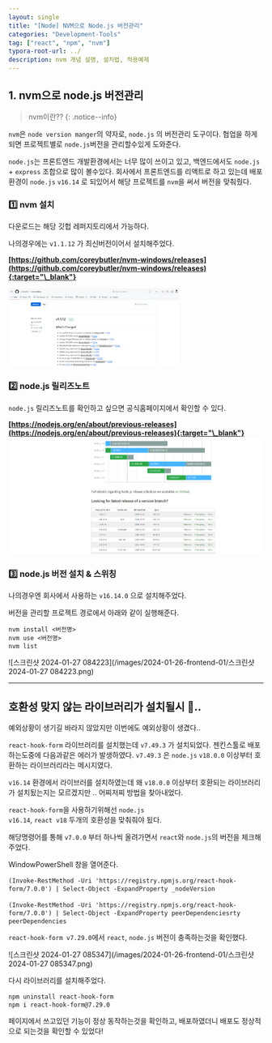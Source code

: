 ```yaml
---
layout: single
title: "[Node] NVM으로 Node.js 버전관리"
categories: "Development-Tools"
tag: ["react", "npm", "nvm"]
typora-root-url: ../
description: nvm 개념 설명, 설치법, 적용예제
---
```


## 1. nvm으로 node.js 버전관리

> nvm이란??
> {: .notice--info}

<code>nvm</code>은 <code>node version manger</code>의 약자로, <code>node.js</code> 의 버전관리 도구이다. 협업을 하게되면 프로젝트별로 <code>node.js</code>버전을 관리할수있게 도와준다.

<code>node.js</code>는 프론트엔드 개발환경에서는 너무 많이 쓰이고 있고, 백엔드에서도 <code>node.js</code> + <code>express</code> 조합으로 많이 볼수있다. 회사에서 프론트엔드를 리액트로 하고 있는데 배포환경이 <code>node.js</code> <code>v16.14</code> 로 되있어서 해당 프로젝트를 <code>nvm</code>을 써서 버전을 맞춰줬다.

### 1️⃣ nvm 설치

다운로드는 해당 깃헙 레퍼지토리에서 가능하다.

나의경우에는 <code>v1.1.12</code> 가 최신버전이어서 설치해주었다.

**[https://github.com/coreybutler/nvm-windows/releases](https://github.com/coreybutler/nvm-windows/releases){:target="\_blank"}**

<img src="/images/2024-01-26-frontend-01/스크린샷 2024-01-27 083009.png" alt="스크린샷 2024-01-27 083009" style="zoom: 33%;" />

### 2️⃣ node.js 릴리즈노트

<code>node.js</code> 릴리즈노트를 확인하고 싶으면 공식홈페이지에서 확인할 수 있다.

**[https://nodejs.org/en/about/previous-releases](https://nodejs.org/en/about/previous-releases){:target="\_blank"}<img src="/images/2024-01-26-frontend-01/스크린샷 2024-01-27 083546.png" alt="스크린샷 2024-01-27 083546" style="zoom:67%;" />**

### 3️⃣ node.js 버전 설치 & 스위칭

나의경우엔 회사에서 사용하는 <code>v16.14.0</code> 으로 설치해주었다.

버전을 관리할 프로젝트 경로에서 아래와 같이 실행해준다.

```
nvm install <버전명>
nvm use <버전명>
nvm list
```

![스크린샷 2024-01-27 084223](/images/2024-01-26-frontend-01/스크린샷 2024-01-27 084223.png)

---

## 호환성 맞지 않는 라이브러리가 설치될시 🥲..

예외상황이 생기길 바라지 않았지만 이번에도 예외상황이 생겼다..

<code>react-hook-form</code> 라이브러리를 설치했는데 <code>v7.49.3</code> 가 설치되었다. 젠킨스툴로 배포하는도중에 다음과같은 에러가 발생하였다. <code>v7.49.3</code> 은 <code>node.js</code> <code>v18.0.0</code> 이상부터 호환하는 라이브러리라는 메시지였다.

<code>v16.14</code> 환경에서 라이브러를 설치하였는데 왜 <code>v18.0.0</code> 이상부터 호환되는 라이브러리가 설치됬는지는 모르겠지만 .. 어찌저찌 방법을 찾아내었다.

<code>react-hook-form</code>을 사용하기위해선 <code>node.js v16.14</code>, <code>react v18</code> 두개의 호환성을 맞춰줘야 됬다.

해당명령어를 통해 <code>v7.0.0</code> 부터 하나씩 올려가면서 <code>react</code>와 <code>node.js</code>의 버전을 체크해주었다.

WindowPowerShell 창을 열어준다.

```
(Invoke-RestMethod -Uri 'https://registry.npmjs.org/react-hook-form/7.0.0') | Select-Object -ExpandProperty _nodeVersion

(Invoke-RestMethod -Uri 'https://registry.npmjs.org/react-hook-form/7.0.0') | Select-Object -ExpandProperty peerDependenciesrty peerDependencies
```

<code>react-hook-form v7.29.0</code>에서 <code>react</code>, <code>node.js</code> 버전이 충족하는것을 확인했다.

![스크린샷 2024-01-27 085347](/images/2024-01-26-frontend-01/스크린샷 2024-01-27 085347.png)

다시 라이브러리를 설치해주었다.

```
npm uninstall react-hook-form
npm i react-hook-form@7.29.0
```

페이지에서 쓰고있던 기능이 정상 동작하는것을 확인하고, 배포하였더니 배포도 정상적으로 되는것을 확인할 수 있었다!
